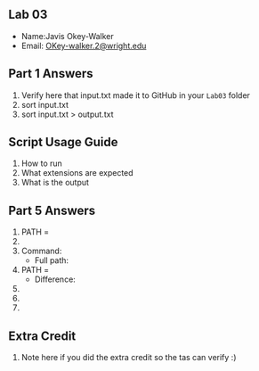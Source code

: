 ## Lab 03

- Name:Javis Okey-Walker
- Email: OKey-walker.2@wright.edu

## Part 1 Answers

1. Verify here that input.txt made it to GitHub in your `Lab03` folder
2. sort input.txt
3. sort input.txt > output.txt

## Script Usage Guide

1. How to run
2. What extensions are expected
3. What is the output

## Part 5 Answers

1. PATH =
2.
3. Command:
   - Full path:
4. PATH =
   - Difference:
5.
6.
7.

## Extra Credit

1. Note here if you did the extra credit so the tas can verify :)

